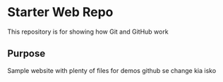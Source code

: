 # Starter Web Repo

This repository is for showing how Git and GitHub work

## Purpose

Sample website with plenty of files for demos
github se change kia isko
